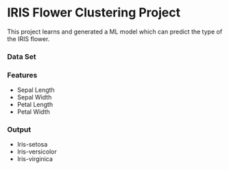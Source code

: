 # IRIS Flower Clustering Project
This project learns and generated a ML model which can predict the type of the IRIS flower.

### Data Set

### Features
* Sepal Length
* Sepal Width
* Petal Length  
* Petal Width

### Output
* Iris-setosa
* Iris-versicolor
* Iris-virginica
